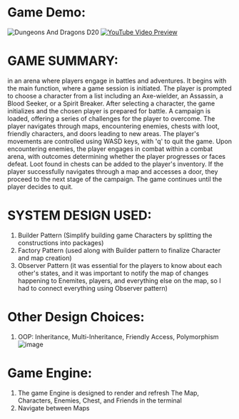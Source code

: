 # Game Demo:
![Dungeons And Dragons D20](https://www.youtube.com/watch?v=DZtvYKIUk3Q)
[![YouTube Video Preview](https://github.com/EyadAbouKer/Dungeons-and-Dragons-D20/assets/126291554/690294e5-36bb-4a1a-a20f-589b654e0cdf)](https://www.youtube.com/watch?v=DZtvYKIUk3)






# GAME SUMMARY:

in an arena where players engage in battles and adventures.
It begins with the main function, where a game session is initiated.
The player is prompted to choose a character from a list including an Axe-wielder, an Assassin, a Blood Seeker, or a Spirit Breaker.
After selecting a character, the game initializes and the chosen player is prepared for battle.
A campaign is loaded, offering a series of challenges for the player to overcome.
The player navigates through maps, encountering enemies, chests with loot, friendly characters, and doors leading to new areas.
The player's movements are controlled using WASD keys, with 'q' to quit the game.
Upon encountering enemies, the player engages in combat within a combat arena, with outcomes determining whether the player progresses or faces defeat.
Loot found in chests can be added to the player's inventory.
If the player successfully navigates through a map and accesses a door, they proceed to the next stage of the campaign.
The game continues until the player decides to quit.


# SYSTEM DESIGN USED: 
1. Builder Pattern (Simplify building game Characters by splitting the constructions into packages)
2. Factory Pattern (used along with Builder pattern to finalize Character and map creation)
3. Observer Pattern (it was essential for the players to know about each other's states, and it was important to notify the map of changes happening to Enemites, players, and everything else on the map,
                     so I had to connect everything using Observer pattern)

# Other Design Choices:
1. OOP:  Inheritance, Multi-Inheritance, Friendly Access, Polymorphism
   ![image](https://github.com/EyadAbouKer/Dungeons-and-Dragons-D20/assets/126291554/19b0ecc5-c12b-4754-9954-f1998b632441)

# Game Engine:
  1. The game Engine is designed to render and refresh The Map, Characters, Enemies, Chest, and Friends in the terminal
  2. Navigate between Maps



